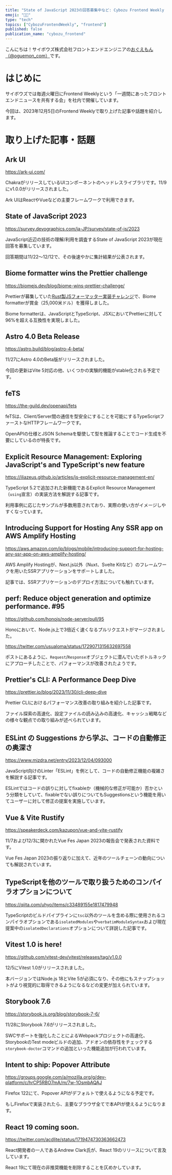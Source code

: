 ```yaml
---
title: "State of JavaScript 2023の回答募集中など: Cybozu Frontend Weekly (2023-12-05号)"
emoji: "👩‍💻"
type: "tech"
topics: ["CybozuFrontendWeekly", "frontend"]
published: false
publication_name: "cybozu_frontend"
---
```


こんにちは！サイボウズ株式会社フロントエンドエンジニアの[おぐえもん（@oguemon_com）](https://twitter.com/oguemon_com)です。

# はじめに

サイボウズでは毎週火曜日にFrontend Weeklyという「一週間にあったフロントエンドニュースを共有する会」を社内で開催しています。

今回は、2023年12月5日のFrontend Weeklyで取り上げた記事や話題を紹介します。

# 取り上げた記事・話題

## Ark UI

https://ark-ui.com/

ChakraがリリースしているUIコンポーネントのヘッドレスライブラリです。11/9にv1.0.0がリリースされました。

Ark UIはReactやVueなどの主要フレームワークで利用できます。

## State of JavaScript 2023

https://survey.devographics.com/ja-JP/survey/state-of-js/2023

JavaScript近辺の技術の理解/利用を調査するState of JavaScript 2023が現在回答を募集しています。

回答期間は11/22〜12/12で、その後速やかに集計結果が公表されます。

## Biome formatter wins the Prettier challenge

https://biomejs.dev/blog/biome-wins-prettier-challenge/

Prettierが募集していた[Rust製JSフォーマッター実装チャレンジ](https://console.algora.io/challenges/prettier)で、Biome formatterが賞金（25,000米ドル）を獲得しました。

Biome formatterは、JavaScriptとTypeScript、JSXにおいてPrettierに対して96%を超える互換性を実現しました。

## Astro 4.0 Beta Release

https://astro.build/blog/astro-4-beta/

11/27にAstro 4.0のBeta版がリリースされました。

今回の更新はVite 5対応の他、いくつかの実験的機能がstable化される予定です。

## feTS

https://the-guild.dev/openapi/fets

feTSは、Client/Server間の通信を型安全にすることを可能にするTypeScriptファーストなHTTPフレームワークです。

OpenAPIの仕様とJSON Schemaを駆使して型を推論することでコード生成を不要にしているのが特長です。

## Explicit Resource Management: Exploring JavaScript's and TypeScript's new feature

https://iliazeus.github.io/articles/js-explicit-resource-management-en/

TypeScript 5.2で追加された新機能であるExplicit Resource Management（`using`宣言）の実装方法を解説する記事です。

利用事例に応じたサンプルが多数用意されており、実際の使い方がイメージしやすくなっています。

## Introducing Support for Hosting Any SSR app on AWS Amplify Hosting

https://aws.amazon.com/jp/blogs/mobile/introducing-support-for-hosting-any-ssr-app-on-aws-amplify-hosting/

AWS Amplify Hostingが、Next.js以外（Nuxt、Svelte Kitなど）のフレームワークを用いたSSRアプリケーションをサポートしました。

記事では、SSRアプリケーションのデプロイ方法についても触れています。

## perf: Reduce object generation and optimize performance. #95

https://github.com/honojs/node-server/pull/95

Honoにおいて、Node.js上で3倍近く速くなるプルリクエストがマージされました。

https://twitter.com/usualoma/status/1729071315632697558

ポストにあるように、`Request`/`Response`オブジェクトに潜んでいたボトルネックにアプローチしたことで、パフォーマンスが改善されたようです。

## Prettier's CLI: A Performance Deep Dive

https://prettier.io/blog/2023/11/30/cli-deep-dive

Prettier CLIにおけるパフォーマンス改善の取り組みを紹介した記事です。

ファイル探索の高速化、設定ファイルの読み込みの高速化、キャッシュ戦略などの様々な観点での取り組みが述べられています。

## ESLint の Suggestions から学ぶ、コードの自動修正の奥深さ

https://www.mizdra.net/entry/2023/12/04/093000

JavaScript向けのLinter「ESLint」を例として、コードの自動修正機能の複雑さを解説する記事です。

ESLintではコードの誤りに対してfixableか（機械的な修正が可能か）否かという分類をしていて、fixableでない誤りについてもSuggestionsという機能を用いてユーザーに対して修正の提案を実施しています。

## Vue & Vite Rustify

https://speakerdeck.com/kazupon/vue-and-vite-rustify

11/7および12/3に開かれたVue Fes Japan 2023の報告会で発表された資料です。

Vue Fes Japan 2023の振り返りに加えて、近年のツールチェーンの動向についても解説されています。

## TypeScriptを他のツールで取り扱うためのコンパイラオプションについて

https://qiita.com/uhyo/items/c33489155e1817479948

TypeScriptのビルドパイプラインに`tsc`以外のツールを含める際に使用されるコンパイラオプションである`isolatedModules`や`verbatimModuleSyntax`および現在提案中の`isolatedDeclarations`オプションについて詳説した記事です。

## Vitest 1.0 is here!

https://github.com/vitest-dev/vitest/releases/tag/v1.0.0

12/5にVitest 1.0がリリースされました。

本バージョンではNode.js 18とVite 5が必須になり、その他にもスナップショットがより視覚的に取得できるようになるなどの変更が加えられています。

## Storybook 7.6

https://storybook.js.org/blog/storybook-7-6/

11/28にStorybook 7.6がリリースされました。

SWCサポートを強化したことによるWebpackプロジェクトの高速化、StorybookのTest modeビルドの追加、アドオンの依存性をチェックする`storybook-doctor`コマンドの追加といった機能追加が行われています。

## Intent to ship: Popover Attribute

https://groups.google.com/a/mozilla.org/g/dev-platform/c/hrCP5RBO7mA/m/7w-1OsmbAQAJ

Firefox 122にて、Popover APIがデフォルトで使えるようになる予定です。

もしFirefoxで実装されたら、主要なブラウザ全てで本APIが使えるようになります。

## React 19 coming soon.

https://twitter.com/acdlite/status/1719474730363662473

React開発者の一人であるAndrew Clark氏が、React 19のリリースについて言及しています。

React 19にて現在の非推奨機能を削除することを仄めかしています。
